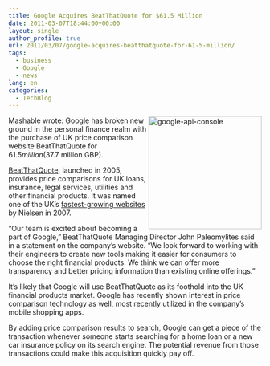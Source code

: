 ```yaml
---
title: Google Acquires BeatThatQuote for $61.5 Million
date: 2011-03-07T18:44:00+00:00
layout: single
author_profile: true
url: 2011/03/07/google-acquires-beatthatquote-for-61-5-million/
tags:
  - business
  - Google
  - news
lang: en
categories: 
  - TechBlog
---
```

[<img title="google-api-console" border="0" alt="google-api-console" align="right" src="http://lh3.ggpht.com/_vaUVXcmC3OI/TXUga2B-boI/AAAAAAAADmQ/e46ih7T9X5Y/google-api-console_thumb.jpg?imgmax=800" width="225" height="225" />](http://lh4.ggpht.com/_vaUVXcmC3OI/TXUgY2G_nvI/AAAAAAAADmM/lxHI-DBZ09g/s1600-h/google-api-console%5B2%5D.jpg)Mashable wrote: Google has broken new ground in the personal finance realm with the purchase of UK price comparison website BeatThatQuote for $61.5 million ($37.7 million GBP). 

[BeatThatQuote](http://beatthatquote.com/), launched in 2005, provides price comparisons for UK loans, insurance, legal services, utilities and other financial products. It was named one of the UK’s [fastest-growing websites](http://www.brandrepublic.com/News/784257/Facebook-loses-BeatThatQuotecom-fastest-growing-website/) by Nielsen in 2007.

“Our team is excited about becoming a part of Google,” BeatThatQuote Managing Director John Paleomylites said in a statement on the company’s website. “We look forward to working with their engineers to create new tools making it easier for consumers to choose the right financial products. We think we can offer more transparency and better pricing information than existing online offerings.”

It’s likely that Google will use BeatThatQuote as its foothold into the UK financial products market. Google has recently shown interest in price comparison technology as well, most recently utilized in the company’s mobile shopping apps.

By adding price comparison results to search, Google can get a piece of the transaction whenever someone starts searching for a home loan or a new car insurance policy on its search engine. The potential revenue from those transactions could make this acquisition quickly pay off.